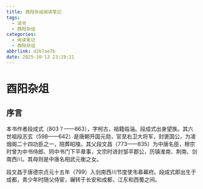 ```yaml
---
title: 酉阳杂俎阅读笔记
tags:
  - 读书
  - 酉阳杂俎
categories:
  - 阅读笔记
  - 酉阳杂俎
abbrlink: d2b7ae7b
date: 2025-10-13 23:19:11
---
```


# 酉阳杂俎

## 序言

本书作者段成式（803？——863），字柯古，祖籍临淄。段成式出身望族。其六世祖段志玄（598——642）是唐朝开国元勋，官至右卫大将军，封褒国公，为凌烟阁二十四功臣之一，陪葬昭陵。其父段文昌（773——835）为中唐名臣，穆宗时曾为中书侍郎、同中书门下平章事，文宗时进封邹平郡公，历镇淮南、荆南、剑南西川。其母则是中唐名相武元衡之女。

段文昌于唐德宗贞元十五年（799）入剑南西川节度使韦皋幕府。段成式即出生于成都，青少年时随父侍宦，辗转于长安和成都，江东和西蜀之间。
